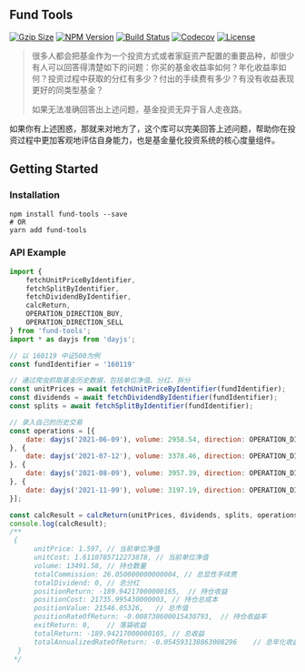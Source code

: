 ## Fund Tools

<div>
    <a href="https://unpkg.com/fund-tools/dayjs.min.js"><img src="https://img.badgesize.io/https:/unpkg.com/fund-tools/dayjs.min.js?style=flat-square&compression=gzip" alt="Gzip Size"></a>
    <a href="https://www.npmjs.com/package/fund-tools"><img src="https://img.shields.io/npm/v/fund-tools.svg?style=flat-square&colorB=51C838" alt="NPM Version"></a>
    <a href="https://travis-ci.com/iamkun/dayjs"><img src="https://img.shields.io/travis/iamkun/dayjs/master.svg?style=flat-square" alt="Build Status"></a>
    <a href="https://codecov.io/gh/netbeen/fund-tools"><img
            src="https://img.shields.io/codecov/c/github/netbeen/fund-tools/master.svg?style=flat-square" alt="Codecov"></a>
    <a href="https://github.com/netbeen/fund-tools/blob/master/LICENSE"><img src="https://img.shields.io/badge/license-MIT-brightgreen.svg?style=flat-square" alt="License"></a>
    <br>
</div>

> 很多人都会把基金作为一个投资方式或者家庭资产配置的重要品种，却很少有人可以回答得清楚如下的问题：你买的基金收益率如何？年化收益率如何？投资过程中获取的分红有多少？付出的手续费有多少？有没有收益表现更好的同类型基金？
> 
> 如果无法准确回答出上述问题，基金投资无异于盲人走夜路。

如果你有上述困惑，那就来对地方了，这个库可以完美回答上述问题，帮助你在投资过程中更加客观地评估自身能力，也是基金量化投资系统的核心度量组件。

## Getting Started

### Installation

```shell
npm install fund-tools --save
# OR
yarn add fund-tools
```

### API Example

```javascript
import {
    fetchUnitPriceByIdentifier,
    fetchSplitByIdentifier,
    fetchDividendByIdentifier,
    calcReturn,
    OPERATION_DIRECTION_BUY,
    OPERATION_DIRECTION_SELL
} from 'fund-tools';
import * as dayjs from 'dayjs';

// 以 160119 中证500为例
const fundIdentifier = '160119'

// 通过爬虫抓取基金历史数据，包括单位净值、分红、拆分
const unitPrices = await fetchUnitPriceByIdentifier(fundIdentifier);
const dividends = await fetchDividendByIdentifier(fundIdentifier);
const splits = await fetchSplitByIdentifier(fundIdentifier);

// 录入自己的历史交易
const operations = [{
    date: dayjs('2021-06-09'), volume: 2958.54, direction: OPERATION_DIRECTION_BUY, commission: 5.99
}, {
    date: dayjs('2021-07-12'), volume: 3378.46, direction: OPERATION_DIRECTION_BUY, commission: 6.54
}, {
    date: dayjs('2021-08-09'), volume: 3957.39, direction: OPERATION_DIRECTION_BUY, commission: 7.53
}, {
    date: dayjs('2021-11-09'), volume: 3197.19, direction: OPERATION_DIRECTION_SELL, commission: 5.99
}];

const calcResult = calcReturn(unitPrices, dividends, splits, operations);
console.log(calcResult);
/**
 {
      unitPrice: 1.597, // 当前单位净值
      unitCost: 1.6110785712273878, // 当前单位净值
      volume: 13491.58, // 持仓数量
      totalCommission: 26.050000000000004, // 总显性手续费
      totalDividend: 0, // 总分红
      positionReturn: -189.94217000000165,  // 持仓收益
      positionCost: 21735.995430000003, // 持仓总成本
      positionValue: 21546.05326,   // 总市值
      positionRateOfReturn: -0.008738600015430793,  // 持仓收益率
      exitReturn: 0,    // 落袋收益
      totalReturn: -189.94217000000165, // 总收益
      totalAnnualizedRateOfReturn: -0.054593138863008296    // 总年化收益率
  }
 */
```
